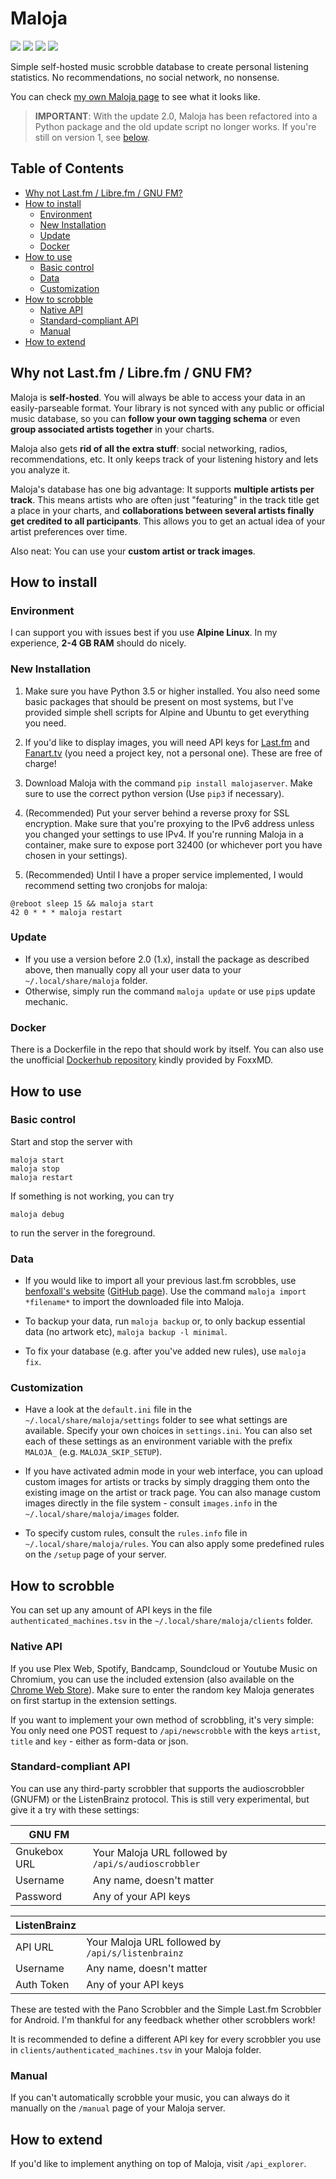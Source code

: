 # Maloja

[![](https://img.shields.io/pypi/v/malojaserver?style=for-the-badge)](https://pypi.org/project/malojaserver/)
[![](https://img.shields.io/pypi/dm/malojaserver?style=for-the-badge)](https://pypi.org/project/malojaserver/)
[![](https://img.shields.io/github/stars/krateng/maloja?style=for-the-badge&color=purple)](https://github.com/krateng/maloja/stargazers)
[![](https://img.shields.io/pypi/l/malojaserver?style=for-the-badge)](https://github.com/krateng/maloja/blob/master/LICENSE)

Simple self-hosted music scrobble database to create personal listening statistics. No recommendations, no social network, no nonsense.

You can check [my own Maloja page](https://maloja.krateng.ch) to see what it looks like.


> **IMPORTANT**: With the update 2.0, Maloja has been refactored into a Python package and the old update script no longer works. If you're still on version 1, see [below](#update).

## Table of Contents
* [Why not Last.fm / Libre.fm / GNU FM?](#why-not-lastfm--librefm--gnu-fm)
* [How to install](#how-to-install)
	* [Environment](#environment)
	* [New Installation](#new-installation)
	* [Update](#update)
	* [Docker](#docker)
* [How to use](#how-to-use)
	* [Basic control](#basic-control)
	* [Data](#data)
	* [Customization](#customization)
* [How to scrobble](#how-to-scrobble)
	* [Native API](#native-api)
	* [Standard-compliant API](#standard-compliant-api)
	* [Manual](#manual)
* [How to extend](#how-to-extend)

## Why not Last.fm / Libre.fm / GNU FM?

Maloja is **self-hosted**. You will always be able to access your data in an easily-parseable format. Your library is not synced with any public or official music database, so you can **follow your own tagging schema** or even **group associated artists together** in your charts.

Maloja also gets **rid of all the extra stuff**: social networking, radios, recommendations, etc. It only keeps track of your listening history and lets you analyze it.

Maloja's database has one big advantage: It supports **multiple artists per track**. This means artists who are often just "featuring" in the track title get a place in your charts, and **collaborations between several artists finally get credited to all participants**. This allows you to get an actual idea of your artist preferences over time.

Also neat: You can use your **custom artist or track images**.


## How to install

### Environment

I can support you with issues best if you use **Alpine Linux**. In my experience, **2-4 GB RAM** should do nicely.

### New Installation

1) Make sure you have Python 3.5 or higher installed. You also need some basic packages that should be present on most systems, but I've provided simple shell scripts for Alpine and Ubuntu to get everything you need.

2) If you'd like to display images, you will need API keys for [Last.fm](https://www.last.fm/api/account/create) and [Fanart.tv](https://fanart.tv/get-an-api-key/) (you need a project key, not a personal one). These are free of charge!

3) Download Maloja with the command `pip install malojaserver`. Make sure to use the correct python version (Use `pip3` if necessary).

4) (Recommended) Put your server behind a reverse proxy for SSL encryption. Make sure that you're proxying to the IPv6 address unless you changed your settings to use IPv4. If you're running Maloja in a container, make sure to expose port 32400 (or whichever port you have chosen in your settings).

5) (Recommended) Until I have a proper service implemented, I would recommend setting two cronjobs for maloja:

```
@reboot sleep 15 && maloja start
42 0 * * * maloja restart
```


### Update

* If you use a version before 2.0 (1.x), install the package as described above, then manually copy all your user data to your `~/.local/share/maloja` folder.
* Otherwise, simply run the command `maloja update` or use `pip`s update mechanic.


### Docker

There is a Dockerfile in the repo that should work by itself. You can also use the unofficial [Dockerhub repository](https://hub.docker.com/r/foxxmd/maloja) kindly provided by FoxxMD.


## How to use

### Basic control

Start and stop the server with

	maloja start
	maloja stop
	maloja restart

If something is not working, you can try

	maloja debug

to run the server in the foreground.


### Data

* If you would like to import all your previous last.fm scrobbles, use [benfoxall's website](https://benjaminbenben.com/lastfm-to-csv/) ([GitHub page](https://github.com/benfoxall/lastfm-to-csv)). Use the command `maloja import *filename*`	to import the downloaded file into Maloja.

* To backup your data, run `maloja backup` or, to only backup essential data (no artwork etc), `maloja backup -l minimal`.

* To fix your database (e.g. after you've added new rules), use `maloja fix`.

### Customization

* Have a look at the `default.ini` file in the `~/.local/share/maloja/settings` folder to see what settings are available. Specify your own choices in `settings.ini`. You can also set each of these settings as an environment variable with the prefix `MALOJA_` (e.g. `MALOJA_SKIP_SETUP`).

* If you have activated admin mode in your web interface, you can upload custom images for artists or tracks by simply dragging them onto the existing image on the artist or track page. You can also manage custom images directly in the file system - consult `images.info` in the `~/.local/share/maloja/images` folder.

* To specify custom rules, consult the `rules.info` file in `~/.local/share/maloja/rules`. You can also apply some predefined rules on the `/setup` page of your server.


## How to scrobble

You can set up any amount of API keys in the file `authenticated_machines.tsv` in the `~/.local/share/maloja/clients` folder.

### Native API

If you use Plex Web, Spotify, Bandcamp, Soundcloud or Youtube Music on Chromium, you can use the included extension (also available on the [Chrome Web Store](https://chrome.google.com/webstore/detail/maloja-scrobbler/cfnbifdmgbnaalphodcbandoopgbfeeh)). Make sure to enter the random key Maloja generates on first startup in the extension settings.

If you want to implement your own method of scrobbling, it's very simple: You only need one POST request to `/api/newscrobble` with the keys `artist`, `title` and `key` - either as form-data or json.

### Standard-compliant API

You can use any third-party scrobbler that supports the audioscrobbler (GNUFM) or the ListenBrainz protocol. This is still very experimental, but give it a try with these settings:

GNU FM | &nbsp;
------ | ---------
Gnukebox URL | Your Maloja URL followed by `/api/s/audioscrobbler`
Username | Any name, doesn't matter
Password | Any of your API keys

ListenBrainz | &nbsp;
------ | ---------
API URL | Your Maloja URL followed by `/api/s/listenbrainz`
Username | Any name, doesn't matter
Auth Token | Any of your API keys

These are tested with the Pano Scrobbler and the Simple Last.fm Scrobbler for Android. I'm thankful for any feedback whether other scrobblers work!

It is recommended to define a different API key for every scrobbler you use in `clients/authenticated_machines.tsv` in your Maloja folder.

### Manual

If you can't automatically scrobble your music, you can always do it manually on the `/manual` page of your Maloja server.


## How to extend

If you'd like to implement anything on top of Maloja, visit `/api_explorer`.
